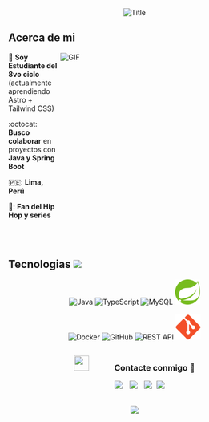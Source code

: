 <div align="center">
  <img src="https://readme-typing-svg.herokuapp.com?font=Architects+Daughter&color=%2338C2FF&size=50&center=true&vCenter=true&height=60&width=600&lines=Heyyy!+I'm+Mathews+Huett;Welcome+to+my+profile!" alt="Title"></img>
</div>

 
##  Acerca de mi 

  <img align="right" top="40" height="300" width="400" alt="GIF" src="https://media.giphy.com/media/SWoSkN6DxTszqIKEqv/giphy.gif">
  
:seedling: **Soy Estudiante del 8vo ciclo** (actualmente aprendiendo Astro + Tailwind CSS)

 :octocat: **Busco colaborar** en proyectos con **Java y Spring Boot**
  
   🇵🇪: **Lima, Perú**
  
   🤘: **Fan del Hip Hop y series**

<br>
<br>

## Tecnologias <img src="https://media2.giphy.com/media/QssGEmpkyEOhBCb7e1/giphy.gif" width="32px">

<div align="center">
  <!-- Primera fila -->
  <img src="https://techstack-generator.vercel.app/java-icon.svg" alt="Java" width="50" height="50" />
  <img src="https://techstack-generator.vercel.app/ts-icon.svg" alt="TypeScript" width="50" height="50" />
  <img src="https://techstack-generator.vercel.app/mysql-icon.svg" alt="MySQL" width="50" height="50" />
  <img src="https://raw.githubusercontent.com/devicons/devicon/master/icons/spring/spring-original.svg" alt="Spring Boot" width="50" height="50" />
  <br><br>
  <!-- Segunda fila -->
  <img src="https://techstack-generator.vercel.app/docker-icon.svg" alt="Docker" width="50" height="50" />
  <img src="https://techstack-generator.vercel.app/github-icon.svg" alt="GitHub" width="50" height="50" />
  <img src="https://techstack-generator.vercel.app/restapi-icon.svg" alt="REST API" width="50" height="50" />
  <img src="https://raw.githubusercontent.com/devicons/devicon/master/icons/git/git-original.svg" alt="Git" width="50" height="50" />
</div>




## <h3 align="center" > <img src="https://media.giphy.com/media/iY8CRBdQXODJSCERIr/giphy.gif" width="30" height="30" style="margin-right: 50px;">Contacte conmigo 🤝 </h3>
<p align="center">

 <div align="center"  class="icons-social" style="margin-left: 10px;">
        <a style="margin-left: 10px;"  target="_blank" href="https://www.linkedin.com/in/disorn-thitikornkovit-565526186/">
			<img src="https://img.icons8.com/doodle/40/000000/linkedin--v2.png"></a>
        <a style="margin-left: 10px;" target="_blank" href="https://github.com/brightkut">
		<img src="https://img.icons8.com/doodle/40/000000/github--v1.png"></a>
        <a style="margin-left: 10px;" target="_blank" href="https://www.instagram.com/brighteloy/">
			<img src="https://img.icons8.com/doodle/40/000000/instagram-new--v2.png"></a>
		<a style="margin-left: 5px;" target="_blank" href="https://github.com/brightkut/brightkut/blob/main/resumev8.pdf">
					<img src="https://img.icons8.com/plasticine/40/000000/resume.png" ></a>
</div>


<br/>
<p align="center">
  <img src="https://raw.githubusercontent.com/coderjojo/coderjojo/master/img/github.gif" width=100>
</p>

